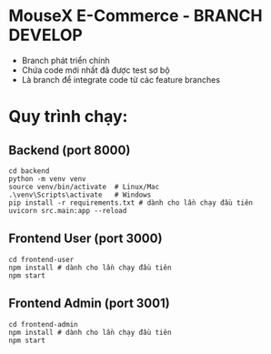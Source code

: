 # MouseX E-Commerce - BRANCH DEVELOP

  - Branch phát triển chính
  - Chứa code mới nhất đã được test sơ bộ
  - Là branch để integrate code từ các feature branches

# Quy trình chạy:

## Backend (port 8000)
```
cd backend
python -m venv venv
source venv/bin/activate  # Linux/Mac
.\venv\Scripts\activate   # Windows
pip install -r requirements.txt # dành cho lần chạy đầu tiên
uvicorn src.main:app --reload
```

## Frontend User (port 3000)
```
cd frontend-user
npm install # dành cho lần chạy đầu tiên
npm start
```

## Frontend Admin (port 3001)
```
cd frontend-admin
npm install # dành cho lần chạy đầu tiên
npm start
```



